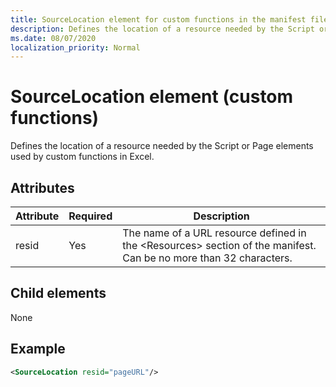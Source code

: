 ```yaml
---
title: SourceLocation element for custom functions in the manifest file
description: Defines the location of a resource needed by the Script or Page elements used by custom functions in Excel.
ms.date: 08/07/2020
localization_priority: Normal
---
```


# SourceLocation element (custom functions)

Defines the location of a resource needed by the Script or Page elements used by custom functions in Excel.

## Attributes

| Attribute | Required | Description                                                                          |
|-----------|----------|--------------------------------------------------------------------------------------|
| resid     | Yes      | The name of a URL resource defined in the &lt;Resources&gt; section of the manifest. Can be no more than 32 characters. |

## Child elements

None

## Example

```xml
<SourceLocation resid="pageURL"/>
```
